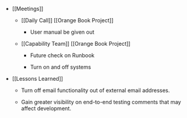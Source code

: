 - [[Meetings]]
	 - [[Daily Call]] [[Orange Book Project]]
		 - User manual be given out

	 - [[Capability Team]] [[Orange Book Project]]
		 - Future check on Runbook

		 - Turn on and off systems 

- [[Lessons Learned]]
	 - Turn off email functionality out of external email addresses.

	 - Gain greater visibility on end-to-end testing comments that may affect development. 
